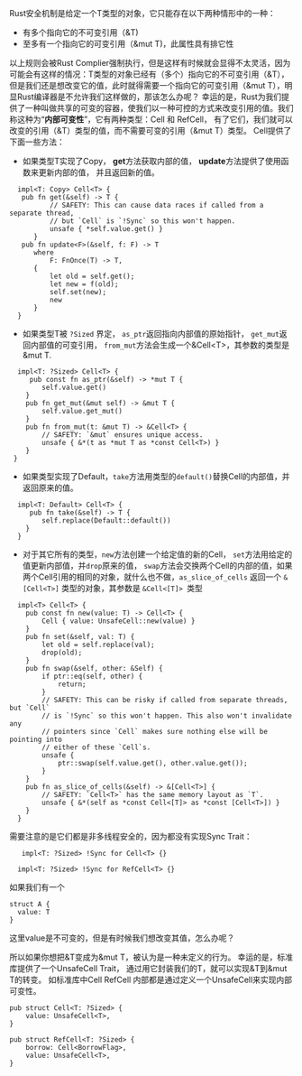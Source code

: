 Rust安全机制是给定一个T类型的对象，它只能存在以下两种情形中的一种：
- 有多个指向它的不可变引用（&T)
- 至多有一个指向它的可变引用（&mut T)，此属性具有排它性

以上规则会被Rust Complier强制执行，但是这样有时候就会显得不太灵活，因为可能会有这样的情况：T类型的对象已经有（多个）指向它的不可变引用（&T），但是我们还是想改变它的值，此时就得需要一个指向它的可变引用（&mut T），明显Rust编译器是不允许我们这样做的，那该怎么办呢？
幸运的是，Rust为我们提供了一种叫做共享的可变的容器，使我们以一种可控的方式来改变引用的值。我们称这种为“**内部可变性**”，它有两种类型：Cell<T> 和 RefCell<T>， 有了它们，我们就可以改变的引用（&T）类型的值，而不需要可变的引用（&mut T）类型。
Cell<T>提供了下面一些方法：

- 如果类型T实现了Copy， **get**方法获取内部的值， **update**方法提供了使用函数来更新内部的值， 并且返回新的值。
```
  impl<T: Copy> Cell<T> {
   pub fn get(&self) -> T {
          // SAFETY: This can cause data races if called from a separate thread,
          // but `Cell` is `!Sync` so this won't happen.
          unsafe { *self.value.get() }
      }
   pub fn update<F>(&self, f: F) -> T
      where
          F: FnOnce(T) -> T,
      {
          let old = self.get();
          let new = f(old);
          self.set(new);
          new
      } 
  }    
```
- 如果类型T被 `?Sized` 界定， `as_ptr`返回指向内部值的原始指针， `get_mut`返回内部值的可变引用， `from_mut`方法会生成一个&Cell\<T\>，其参数的类型是&mut T.
```
  impl<T: ?Sized> Cell<T> {
     pub const fn as_ptr(&self) -> *mut T {
        self.value.get()
    }
    pub fn get_mut(&mut self) -> &mut T {
        self.value.get_mut()
    }
    pub fn from_mut(t: &mut T) -> &Cell<T> {
        // SAFETY: `&mut` ensures unique access.
        unsafe { &*(t as *mut T as *const Cell<T>) }
    }
 } 
```
- 如果类型实现了Default，`take`方法用类型的`default()`替换Cell的内部值，并返回原来的值。
```
  impl<T: Default> Cell<T> {
     pub fn take(&self) -> T {
        self.replace(Default::default())
    }
  }
```
- 对于其它所有的类型，`new`方法创建一个给定值的新的Cell， `set`方法用给定的值更新内部值，并`drop`原来的值， `swap`方法会交换两个Cell的内部的值，如果两个Cell引用的相同的对象，就什么也不做，`as_slice_of_cells` 返回一个 `&[Cell<T>]` 类型的对象，其参数是 `&Cell<[T]> `类型
```
  impl<T> Cell<T> {
    pub const fn new(value: T) -> Cell<T> {
        Cell { value: UnsafeCell::new(value) }
    }
    pub fn set(&self, val: T) {
        let old = self.replace(val);
        drop(old);
    }
    pub fn swap(&self, other: &Self) {
        if ptr::eq(self, other) {
            return;
        }
        // SAFETY: This can be risky if called from separate threads, but `Cell`
        // is `!Sync` so this won't happen. This also won't invalidate any
        // pointers since `Cell` makes sure nothing else will be pointing into
        // either of these `Cell`s.
        unsafe {
            ptr::swap(self.value.get(), other.value.get());
        }
    }
    pub fn as_slice_of_cells(&self) -> &[Cell<T>] {
        // SAFETY: `Cell<T>` has the same memory layout as `T`.
        unsafe { &*(self as *const Cell<[T]> as *const [Cell<T>]) }
    }
  }    
```
需要注意的是它们都是非多线程安全的，因为都没有实现Sync Trait： 
```
   impl<T: ?Sized> !Sync for Cell<T> {} 
``` 
```
  impl<T: ?Sized> !Sync for RefCell<T> {}
 ```
  
如果我们有一个
```
struct A {
  value: T
}
```
这里value是不可变的，但是有时候我们想改变其值，怎么办呢？

所以如果你想把&T变成为&mut T，被认为是一种未定义的行为。
幸运的是，标准库提供了一个UnsafeCell Trait， 通过用它封装我们的T，就可以实现&T到&mut T的转变。
如标准库中Cell<T> RefCell<T> 内部都是通过定义一个UnsafeCell<T>来实现内部可变性。
```
pub struct Cell<T: ?Sized> {
    value: UnsafeCell<T>,
}
```
```
pub struct RefCell<T: ?Sized> {
    borrow: Cell<BorrowFlag>,
    value: UnsafeCell<T>,
}
```

